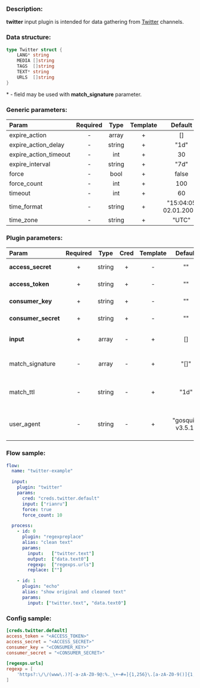### Description:

**twitter** input plugin is intended for data gathering from [Twitter](https://twitter.com/) channels.

### Data structure:

```go
type Twitter struct {
	LANG* string
	MEDIA []string
	TAGS  []string
	TEXT* string
	URLS  []string
}
```

&ast; - field may be used with **match_signature** parameter.

### Generic parameters:

| Param                 | Required |  Type  | Template |        Default        |
|:----------------------|:--------:|:------:|:--------:|:---------------------:|
| expire_action         |    -     | array  |    +     |          []           |
| expire_action_delay   |    -     | string |    +     |         "1d"          |
| expire_action_timeout |    -     |  int   |    +     |          30           |
| expire_interval       |    -     | string |    +     |         "7d"          |
| force                 |    -     |  bool  |    +     |         false         |
| force_count           |    -     |  int   |    +     |          100          |
| timeout               |    -     |  int   |    +     |          60           |
| time_format           |    -     | string |    +     | "15:04:05 02.01.2006" |
| time_zone             |    -     | string |    +     |         "UTC"         |


### Plugin parameters:

| Param               | Required |  Type  | Cred | Template |      Default      |      Example       | Description                                                             |
|:--------------------|:--------:|:------:|:----:|:--------:|:-----------------:|:------------------:|:------------------------------------------------------------------------|
| **access_secret**   |    +     | string |  +   |    -     |        ""         |         ""         | [Twitter API Access](https://developer.twitter.com/en/apply-for-access) |
| **access_token**    |    +     | string |  +   |    -     |        ""         |         ""         | [Twitter API Access](https://developer.twitter.com/en/apply-for-access) |
| **consumer_key**    |    +     | string |  +   |    -     |        ""         |         ""         | [Twitter API Access](https://developer.twitter.com/en/apply-for-access) |
| **consumer_secret** |    +     | string |  +   |    -     |        ""         |         ""         | [Twitter API Access](https://developer.twitter.com/en/apply-for-access) |
| **input**           |    +     | array  |  -   |    +     |        []         |  ["tass_agency"]   | List of Twitter channels.                                               |
| match_signature     |    -     | array  |  -   |    +     |       "[]"        | ["source", "time"] | Match new tweets by signature.                                          |
| match_ttl           |    -     | string |  -   |    +     |       "1d"        |       "24h"        | TTL (Time To Live) for matched signatures.                              |
| user_agent          |    -     | string |  -   |    +     | "gosquito v3.5.1" |   "webchela 1.0"   | Custom User-Agent for API access.                                       |


### Flow sample:

```yaml
flow:
  name: "twitter-example"

  input:
    plugin: "twitter"
    params:
      cred: "creds.twitter.default"
      input: ["rianru"]
      force: true
      force_count: 10

  process:
    - id: 0
      plugin: "regexpreplace"
      alias: "clean text"
      params:
        input:   ["twitter.text"]
        output:  ["data.text0"]
        regexp:  ["regexps.urls"]
        replace: [""]

    - id: 1
      plugin: "echo"
      alias: "show original and cleaned text"
      params:
        input: ["twitter.text", "data.text0"]

```

### Config sample:

```toml
[creds.twitter.default]
access_token = "<ACCESS_TOKEN>"
access_secret = "<ACCESS_SECRET>"
consumer_key = "<CONSUMER_KEY>"
consumer_secret = "<CONSUMER_SECRET>"

[regexps.urls]
regexp = [
    'https?:\/\/(www\.)?[-a-zA-Z0-9@:%._\+~#=]{1,256}\.[a-zA-Z0-9()]{1,6}\b([-a-zA-Z0-9()@:%_\+.~#?&//=]*)'
]
```


